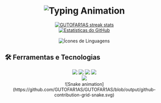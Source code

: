<h1 align="center">
  <!-- Animação de Terminal -->
  <img src="https://readme-typing-svg.demolab.com?font=Fira+Code&weight=500&size=24&duration=4000&pause=500&center=true&vCenter=true&width=600&lines=Bem-vindo(a)!;Desenvolvedor+Full-Stack;Amante+de+Tecnologia;Explorador+Open+Source" alt="Typing Animation">
</h1>

<div align="center">
  <a href="https://github.com/GUTOFAR1AS">
    <!-- Gráfico de Commits -->
    <img height="180em" src="http://github-readme-streak-stats.herokuapp.com?user=GUTOFAR1AS&theme=dark&background=000000&date_format=M%20j%5B%2C%20Y%5D&border=DD2727" alt="GUTOFAR1AS streak stats"/>
  </a>
</div>

<div align="center">
  <a href="https://github.com/GUTOFAR1AS">
    <img height="180em" src="https://github-readme-stats.vercel.app/api?username=GUTOFAR1AS&show_icons=true&theme=dark&count_private=true&hide_border=true" alt="Estatísticas do GitHub"/>
  </a>
</div>

<div align="center"><br>
  <!-- Animação com Ícones de Linguagens Favoritas -->
  <img src="https://skillicons.dev/icons?i=js,ts,java,kotlin,spring,flutter,angular,docker,maven,dart&theme=dark&perline=5" alt="Ícones de Linguagens"/>
</div>

## 🛠️ Ferramentas e Tecnologias

<div align="center">
  <img src="https://img.shields.io/badge/Frontend-Angular-informational?style=flat&logo=angular&logoColor=white&color=DD0031" />
  <img src="https://img.shields.io/badge/Backend-Kotlin-informational?style=flat&logo=kotlin&logoColor=white&color=0074B1" />
  <img src="https://img.shields.io/badge/Database-PostgreSQL-informational?style=flat&logo=postgresql&logoColor=white&color=4169E1" />
  <img src="https://img.shields.io/badge/CI/CD-Docker-informational?style=flat&logo=docker&logoColor=white&color=2496ED" />
</div>

<div align="center">
  <a href="https://www.linkedin.com/in/gustavo-farias-a21274304/" target="_blank">
    <img src="https://img.shields.io/badge/-LinkedIn-%230077B5?style=for-the-badge&logo=linkedin&logoColor=white" target="_blank">
  </a>
</div>

<div align="center">
  <!-- Animação de Contribuições -->
  ![Snake animation](https://github.com/GUTOFAR1AS/GUTOFAR1AS/blob/output/github-contribution-grid-snake.svg)
</div>
